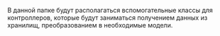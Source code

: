 В данной папке будут располагаться вспомогательные классы для контроллеров, которые будут заниматься получением данных из хранилищ, преобразованием в необходимые модели.